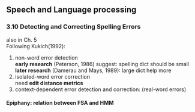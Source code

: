## Speech and Language processing
### 3.10 Detecting and Correcting Spelling Errors
also in Ch\. 5  
Following Kukich(1992):  
1. non-word error detection  
**early research** (Peterson, 1986) suggest: spelling dict should be small  
**later research** (Damerau and Mays, 1989): large dict help more
2. isolated-word error correction  
need **edit distance metrics**
3. context-dependent error detection and correction: (real-word errors)  

#### Epiphany: relation between FSA and HMM
